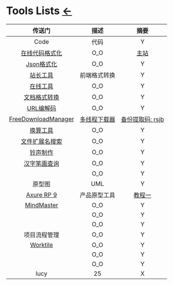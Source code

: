 # Tools Lists [←](../index.md)

| 传送门 | 描述 | 摘要 |
|:---:|:---:|:---:|
| Code | 代码 | Y |
| [在线代码格式化](https://tool.oschina.net/codeformat/sql) | O_O | [主站](https://tool.oschina.net/) |
| [Json格式化](http://www.bejson.com/) | O_O | Y |
| [站长工具](http://tool.chinaz.com/js.aspx) | 前端格式转换 | Y |
| [在线工具](https://tool.lu/c/developer) | O_O | Y |
| [文档格式转换](https://www.toolnb.com/toolslist/312.html) | O_O | Y |
| [URL编解码](https://www.dute.org/url-encode) | O_O | Y |
| [FreeDownloadManager](https://www.freedownloadmanager.org/zh/) | [多线程下载器](https://www.jianshu.com/p/412c0c3936ad) | [备份提取码: rsjb](https://pan.baidu.com/s/1Dt38zc3IQiMdnziUprLF0w) |
| [换算工具](https://www.osgeo.cn/list/gconvert/3?tag=) | O_O | Y |
| [文件扩展名搜索](https://www.filesuffix.com/zh/extension/qbl) | O_O | Y |
| [铃声制作](https://ringer.org/zh/) | O_O | Y |
| [汉字笔画查询](https://bihua.51240.com/e7868f__bihuachaxun/) | O_O | Y |
| []() | O_O | Y |
| 原型图 | UML | Y |
| [Axure RP 9](https://www.axure.com.cn/axure/course/) | 产品原型工具 | [教程一](http://www.iaxure.com/category/axurerp9%E6%95%99%E7%A8%8B) |
| [MindMaster](https://mm.edrawsoft.cn/create) | O_O | Y |
| []() | O_O | Y |
| []() | O_O | Y |
| 项目流程管理 | O_O | Y |
| [Worktile](https://yhor20190919132833921.worktile.com/mission/my/directed) | O_O | Y |
| []() | O_O | Y |
| []() | O_O | Y |
| lucy | 25 | X |
